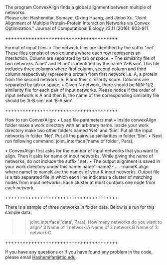 The program ConvexAlign finds a global alignment between multiple of networks.   
Please cite: Hashemifar, Somaye, Qixing Huang, and Jinbo Xu. "Joint Alignment of Multiple Protein–Protein Interaction Networks via Convex Optimization." Journal of Computational Biology 23.11 (2016): 903-911.

+++++++++++++++++++++++++++++++++++++++

Format of input files:
•	The network files are identified by the suffix ‘.net’. These files consist of two columns where each row represents an interaction. Column are separated by tab or space.
•	The similarity file of two networks ‘A.net’ and ‘B.net’ is identified by the name ‘A-B.sim’. This file includes three columns where first column, second column and third column respectively represent a protein from first network i.e. A, a protein from the second network i.e. B and their similarity score. Columns are separated by tab or space.
•	Given N network, there should be N(N-1)/2 similarity file for each pair of input networks.
  Please notice if the order of input network is A and then B, the name of the corresponding similarity file should be ‘A-B.sim’ not ‘B-A.sim’.

+++++++++++++++++++++++++++++++++++++++

How to run ConvexAlign:
•	Load file parameters.mat
•	Inside convexAlign folder make a work directory with an arbitrary name.  Inside your work directory make two other folders named ‘Net’ and ‘Sim’. Put all the input networks in folder ‘Net’. Put all the pairwise similarities in folder ‘Sim’. 
•	Next run following command:
  joint_interface(‘name of folder’, Para);

•	ConvexAlign first asks for the number of input networks that you want to align. Then It asks for name of input networks. While giving the name of networks, do not include the suffix ‘.net’.
•	The output alignment is saved in your work directory under this name: 
                                                   name1-name2- …. -nameK.align 
  where name1 to nameK are the names of your K input networks. Output file is a tab separated file in which each line indicates a cluster of matching nodes from input networks. Each cluster at most contains one node from each network. 

+++++++++++++++++++++++++++++++++++++++

There is a sample of three networks in folder data. Below is a run for this sample data:

>> joint_interface('data', Para);
How many networks do you want to align? 3
Name of 1 network:A
Name of 2 network:B
Name of 3 network:C

+++++++++++++++++++++++++++++++++++++++

If you have any questions or if you have found any problem in the code, please email Hashemifar@ttic.edu. 

